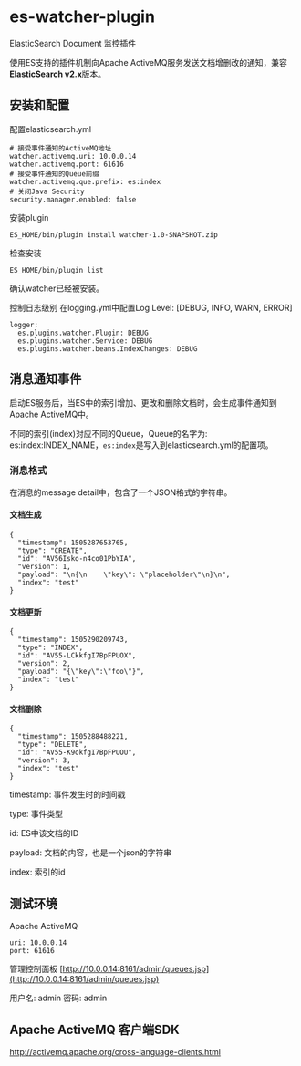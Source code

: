 # es-watcher-plugin
ElasticSearch Document 监控插件

使用ES支持的插件机制向Apache ActiveMQ服务发送文档增删改的通知，兼容**ElasticSearch v2.x**版本。

## 安装和配置

配置elasticsearch.yml

```
# 接受事件通知的ActiveMQ地址
watcher.activemq.uri: 10.0.0.14
watcher.activemq.port: 61616
# 接受事件通知的Queue前缀
watcher.activemq.que.prefix: es:index
# 关闭Java Security
security.manager.enabled: false
```

安装plugin
```$xslt
ES_HOME/bin/plugin install watcher-1.0-SNAPSHOT.zip
```

检查安装
```
ES_HOME/bin/plugin list
```
确认watcher已经被安装。

控制日志级别
在logging.yml中配置Log Level: [DEBUG, INFO, WARN, ERROR]

```$xslt
logger:
  es.plugins.watcher.Plugin: DEBUG
  es.plugins.watcher.Service: DEBUG
  es.plugins.watcher.beans.IndexChanges: DEBUG
```

## 消息通知事件
启动ES服务后，当ES中的索引增加、更改和删除文档时，会生成事件通知到Apache ActiveMQ中。

不同的索引(index)对应不同的Queue，Queue的名字为: es:index:INDEX_NAME，```es:index```是写入到elasticsearch.yml的配置项。

### 消息格式

在消息的message detail中，包含了一个JSON格式的字符串。

#### 文档生成
```
{
  "timestamp": 1505287653765,
  "type": "CREATE",
  "id": "AV56Isko-n4co01PbYIA",
  "version": 1,
  "payload": "\n{\n    \"key\": \"placeholder\"\n}\n",
  "index": "test"
}
```


#### 文档更新
```
{
  "timestamp": 1505290209743,
  "type": "INDEX",
  "id": "AV55-LCkkfgI7BpFPUOX",
  "version": 2,
  "payload": "{\"key\":\"foo\"}",
  "index": "test"
}

```

#### 文档删除

```$xslt
{
  "timestamp": 1505288488221,
  "type": "DELETE",
  "id": "AV55-K9okfgI7BpFPUOU",
  "version": 3,
  "index": "test"
}
```

timestamp: 事件发生时的时间戳

type: 事件类型

id: ES中该文档的ID

payload: 文档的内容，也是一个json的字符串

index: 索引的id

## 测试环境

Apache ActiveMQ
```$xslt
uri: 10.0.0.14
port: 61616
```

管理控制面板
[http://10.0.0.14:8161/admin/queues.jsp](http://10.0.0.14:8161/admin/queues.jsp)

用户名: admin 密码: admin

## Apache ActiveMQ 客户端SDK
http://activemq.apache.org/cross-language-clients.html

